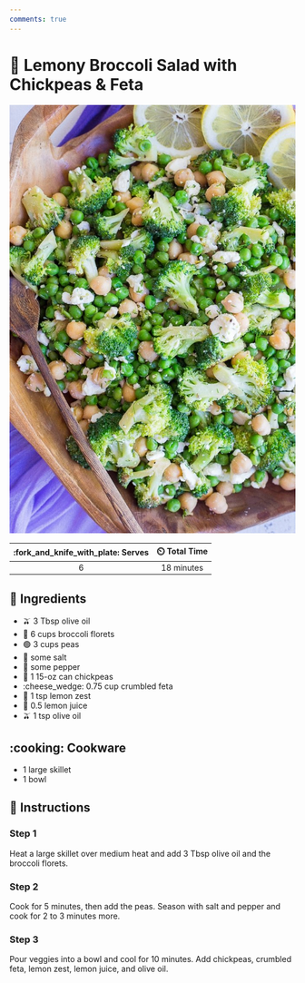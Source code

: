 ```yaml
---
comments: true
---
```

# :broccoli: Lemony Broccoli Salad with Chickpeas & Feta

![Lemony Broccoli Salad with Chickpeas & Feta](../assets/images/lemony-broccoli-salad-with-chickpeas-&-feta.jpg)

| :fork_and_knife_with_plate: Serves | :timer_clock: Total Time |
|:----------------------------------:|:-----------------------: |
| 6 | 18 minutes |

## :salt: Ingredients

- :olive: 3 Tbsp olive oil
- :broccoli: 6 cups broccoli florets
- :green_circle: 3 cups peas
- :salt: some salt
- :salt: some pepper
- :falafel: 1 15-oz can chickpeas
- :cheese_wedge: 0.75 cup crumbled feta
- :lemon: 1 tsp lemon zest
- :lemon: 0.5 lemon juice
- :olive: 1 tsp olive oil

## :cooking: Cookware

- 1 large skillet
- 1 bowl

## :pencil: Instructions

### Step 1

Heat a large skillet over medium heat and add 3 Tbsp olive oil and the broccoli florets.

### Step 2

Cook for 5 minutes, then add the peas. Season with salt and pepper and cook for 2 to 3 minutes more.

### Step 3

Pour veggies into a bowl and cool for 10 minutes. Add chickpeas, crumbled feta, lemon zest, lemon juice, and olive oil.
